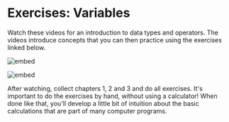 # Exercises: Variables

Watch these videos for an introduction to data types and operators. The videos introduce concepts that you can then practice using the exercises linked below.

![embed](https://www.youtube.com/embed/luDPUSmTcPc?autoplay=1&rel=0)

![embed](https://www.youtube.com/embed/f1xZf4iJDWE?autoplay=1&rel=0)

After watching, collect chapters 1, 2 and 3 and do all exercises. It's important to do the exercises by hand, without using a calculator! When done like that, you'll develop a little bit of intuition about the basic calculations that are part of many computer programs.
